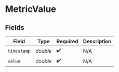 # MetricValue


## Fields

| Field              | Type               | Required           | Description        |
| ------------------ | ------------------ | ------------------ | ------------------ |
| `timestamp`        | *double*           | :heavy_check_mark: | N/A                |
| `value`            | *double*           | :heavy_check_mark: | N/A                |
